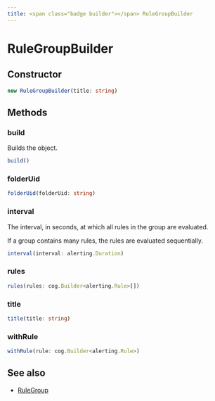 ```yaml
---
title: <span class="badge builder"></span> RuleGroupBuilder
---
```

# <span class="badge builder"></span> RuleGroupBuilder

## Constructor

```typescript
new RuleGroupBuilder(title: string)
```
## Methods

### <span class="badge object-method"></span> build

Builds the object.

```typescript
build()
```

### <span class="badge object-method"></span> folderUid

```typescript
folderUid(folderUid: string)
```

### <span class="badge object-method"></span> interval

The interval, in seconds, at which all rules in the group are evaluated.

If a group contains many rules, the rules are evaluated sequentially.

```typescript
interval(interval: alerting.Duration)
```

### <span class="badge object-method"></span> rules

```typescript
rules(rules: cog.Builder<alerting.Rule>[])
```

### <span class="badge object-method"></span> title

```typescript
title(title: string)
```

### <span class="badge object-method"></span> withRule

```typescript
withRule(rule: cog.Builder<alerting.Rule>)
```

## See also

 * <span class="badge object-type-interface"></span> [RuleGroup](./object-RuleGroup.md)
